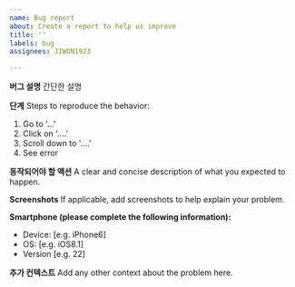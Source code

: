 ```yaml
---
name: Bug report
about: Create a report to help us improve
title: ''
labels: bug
assignees: JIWON1923

---
```


**버그 설명**
간단한 설명

**단계**
Steps to reproduce the behavior:
1. Go to '...'
2. Click on '....'
3. Scroll down to '....'
4. See error

**동작되어야 할 액션**
A clear and concise description of what you expected to happen.

**Screenshots**
If applicable, add screenshots to help explain your problem.

**Smartphone (please complete the following information):**
 - Device: [e.g. iPhone6]
 - OS: [e.g. iOS8.1]
 - Version [e.g. 22]

**추가 컨텍스트**
Add any other context about the problem here.
